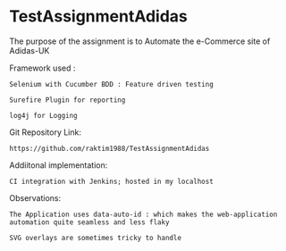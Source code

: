 # TestAssignmentAdidas
The purpose of the assignment is to Automate the e-Commerce site of Adidas-UK

Framework used :

    Selenium with Cucumber BDD : Feature driven testing

    Surefire Plugin for reporting
    
    log4j for Logging

Git Repository Link:

    https://github.com/raktim1988/TestAssignmentAdidas

Addiitonal implementation:

    CI integration with Jenkins; hosted in my localhost
     
    
Observations:

    The Application uses data-auto-id : which makes the web-application automation quite seamless and less flaky 
    
    SVG overlays are sometimes tricky to handle
